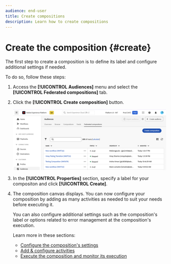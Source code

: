 ```yaml
---
audience: end-user
title: Create compositions
description: Learn how to create compositions
---
```


# Create the composition {#create}

The first step to create a composition is to define its label and configure additional settings if needed.

To do so, follow these steps:

1. Access the **[!UICONTROL Audiences]** menu and select the **[!UICONTROL Federated compositions]** tab.

1. Click the **[!UICONTROL Create composition]** button.

    ![](assets/composition-create.png)

1. In the **[!UICONTROL Properties]** section, specify a label for your compositon and click **[!UICONTROL Create]**.

1. The composition canvas displays. You can now configure your composition by adding as many activities as needed to suit your needs before executing it.

    You can also configure additional settings such as the composition's label or options related to error management at the composition's execution.

    Learn more in these sections:

    * [Configure the composition's settings](#starting-audience)
    * [Add & configure activities](#action-activities)
    * [Execute the composition and monitor its execution](#save) 
